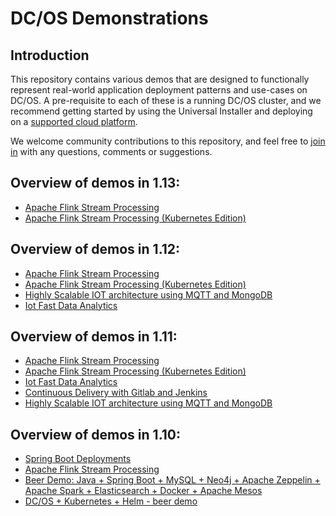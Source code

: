 # DC/OS Demonstrations

## Introduction

This repository contains various demos that are designed to functionally represent real-world application deployment patterns and use-cases on DC/OS.  A pre-requisite to each of these is a running DC/OS cluster, and we recommend getting started by using the Universal Installer and deploying on a [supported cloud platform](https://docs.mesosphere.com/1.12/installing/evaluation/).

We welcome community contributions to this repository, and feel free to [join in](https://dcos.io/community/) with any questions, comments or suggestions.

## Overview of demos in 1.13:
* [Apache Flink Stream Processing](flink/1.13#fast-data-financial-transaction-processing-with-apache-flink)
* [Apache Flink Stream Processing (Kubernetes Edition)](flink-k8s/1.13#fast-data-financial-transaction-processing-with-apache-flink)

## Overview of demos in 1.12:
* [Apache Flink Stream Processing](flink/1.12#fast-data-financial-transaction-processing-with-apache-flink)
* [Apache Flink Stream Processing (Kubernetes Edition)](flink-k8s/1.12#fast-data-financial-transaction-processing-with-apache-flink)
* [Highly Scalable IOT architecture using MQTT and MongoDB](mqtt-iot/1.12#highly-scalable-iot-architecture-using-mosquitto-and-mongodb)
* [Iot Fast Data Analytics](fastdata-iot/1.12#iot-fast-data-analytics)

## Overview of demos in 1.11:
* [Apache Flink Stream Processing](flink/1.11#fast-data-financial-transaction-processing-with-apache-flink)
* [Apache Flink Stream Processing (Kubernetes Edition)](flink-k8s/1.11#fast-data-financial-transaction-processing-with-apache-flink)
* [Iot Fast Data Analytics](fastdata-iot/1.11#iot-fast-data-analytics)
* [Continuous Delivery with Gitlab and Jenkins](cicd/1.11#continuous-delivery-with-gitlab-and-jenkins)
* [Highly Scalable IOT architecture using MQTT and MongoDB](mqtt-iot/1.11#highly-scalable-iot-architecture-using-mosquitto-and-mongodb)

## Overview of demos in 1.10:
* [Spring Boot Deployments](springboot/1.10/README.md#springboot-demo)
* [Apache Flink Stream Processing](flink/1.10#fast-data-financial-transaction-processing-with-apache-flink)
* [Beer Demo: Java + Spring Boot + MySQL + Neo4j + Apache Zeppelin + Apache Spark + Elasticsearch + Docker + Apache Mesos](beer-demo/1.10/README.md#the-dcos-beer-demo)
* [DC/OS + Kubernetes + Helm - beer demo](dcos-k8s-beer-demo/1.10#the-dcos--kubernetes--helm---cool-beer-demo)


